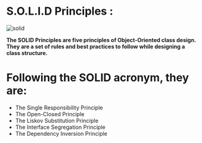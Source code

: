# S.O.L.I.D Principles :  
![solid](https://github.com/hksirya/LowLevelDesign/assets/104431269/dad1afb0-3265-411b-9f36-9e9c0480f9ed)

**The SOLID Principles are five principles of Object-Oriented class design. They are a set of rules and best practices to follow while designing a class structure.**
# Following the SOLID acronym, they are:

- The Single Responsibility Principle
- The Open-Closed Principle
- The Liskov Substitution Principle
- The Interface Segregation Principle
- The Dependency Inversion Principle
